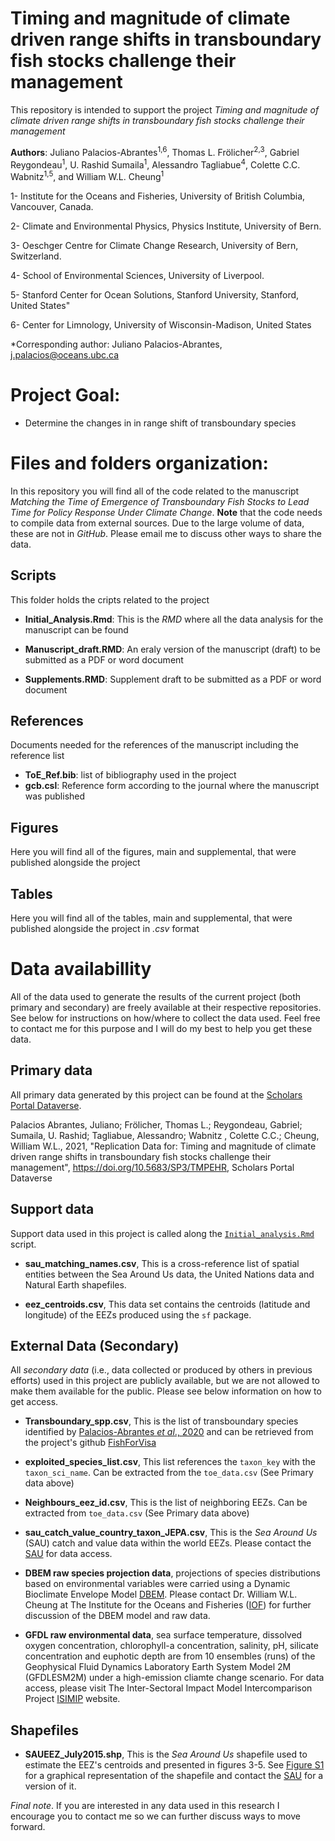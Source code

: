 # Timing and magnitude of climate driven range shifts in transboundary fish stocks challenge their management


This repository is intended to support the project *Timing and magnitude of climate driven range shifts in transboundary fish stocks challenge their management* 

**Authors**: Juliano Palacios-Abrantes<sup>1,6</sup>, Thomas L. Frölicher<sup>2,3</sup>, Gabriel Reygondeau<sup>1</sup>, U. Rashid
Sumaila<sup>1</sup>, Alessandro Tagliabue<sup>4</sup>, Colette C.C. Wabnitz<sup>1,5</sup>, and William W.L. Cheung<sup>1</sup>

1- Institute for the Oceans and Fisheries, University of British Columbia, Vancouver, Canada. 

2- Climate and Environmental Physics, Physics Institute, University of Bern.

3- Oeschger Centre for Climate Change Research, University of Bern, Switzerland.

4- School of Environmental Sciences, University of Liverpool.

5- Stanford Center for Ocean Solutions, Stanford University, Stanford, United States"

6- Center for Limnology, University of Wisconsin-Madison, United States



\*Corresponding author: Juliano Palacios-Abrantes, j.palacios@oceans.ubc.ca


# Project Goal:

- Determine the changes in in range shift of transboundary species 

# Files and folders organization:

In this repository you will find all of the code related to the manuscript *Matching the Time of Emergence of Transboundary Fish Stocks to Lead Time for Policy Response Under Climate Change*. **Note** that the code needs to compile data from external sources. Due to the large volume of data, these are not in *GitHub*. Please email me to discuss other ways to share the data.

## Scripts

This folder holds the cripts related to the project

- **Initial_Analysis.Rmd**: This is the *RMD* where all the data analysis for the manuscript can be found

- **Manuscript_draft.RMD**: An eraly version of the manuscript (draft) to be submitted as a PDF or word document

- **Supplements.RMD**: Supplement draft to be submitted as a PDF or word document

## References

Documents needed for the references of the manuscript including the reference list

- **ToE_Ref.bib**: list of bibliography used in the project
- **gcb.csl**: Reference form according to the journal where the manuscript was published

## Figures

Here you will find all of the figures, main and supplemental, that were published alongside the project

## Tables

Here you will find all of the tables, main and supplemental, that were published alongside the project in *.csv* format

# Data availabillity 

All of the data used to generate the results of the current project (both primary and secondary) are freely available at their respective repositories. See below for instructions on how/where to collect the data used. Feel free to contact me for this purpose and I will do my best to help you get these data. 

## Primary data

All primary data generated by this project can be found at the [Scholars Portal Dataverse](https://doi.org/10.5683/SP3/TMPEHR).

Palacios Abrantes, Juliano; Frölicher, Thomas L.; Reygondeau, Gabriel; Sumaila, U. Rashid; Tagliabue, Alessandro; Wabnitz , Colette C.C.; Cheung, William W.L., 2021, "Replication Data for: Timing and magnitude of climate driven range shifts in transboundary fish stocks challenge their management", https://doi.org/10.5683/SP3/TMPEHR, Scholars Portal Dataverse

## Support data

Support data used in this project is called along the [`Initial_analysis.Rmd`]() script.

- **sau_matching_names.csv**, This is a cross-reference list of spatial entities between the Sea Around Us data, the United Nations data and Natural Earth shapefiles. 

- **eez_centroids.csv**, This data set contains the centroids (latitude and longitude) of the EEZs produced using the `sf` package.

## External Data (Secondary)

All *secondary data* (i.e., data collected or produced by others in previous efforts) used in this project are publicly available, but we are not allowed to make them available for the public. Please see below information on how to get access.

- **Transboundary_spp.csv**, This is the list of transboundary species identified by [Palacios-Abrantes *et al*., 2020](https://www.nature.com/articles/s41598-020-74644-2) and can be retrieved from the project's github [FishForVisa](https://github.com/jepa/FishForVisa/tree/master/Data/Results) 

- **exploited_species_list.csv**, This list references the `taxon_key` with the `taxon_sci_name`. Can be extracted from the `toe_data.csv` (See Primary data above)

- **Neighbours_eez_id.csv**, This is the list of neighboring EEZs. Can be extracted from `toe_data.csv` (See Primary data above)

- **sau_catch_value_country_taxon_JEPA.csv**, This is the *Sea Around Us* (SAU) catch and value data within the world EEZs. Please contact the [SAU](http://seaaroundus.org) for data access.

- **DBEM raw species projection data**, projections of species distributions based on environmental variables were carried using a Dynamic Bioclimate Envelope Model [DBEM](https://www.sciencedirect.com/science/article/abs/pii/S0304380016000053). Please contact Dr. William W.L. Cheung at The Institute for the Oceans and Fisheries ([IOF](https://oceans.ubc.ca/william-cheung/)) for further discussion of the DBEM model and raw data. 

- **GFDL raw environmental data**, sea surface temperature, dissolved oxygen concentration, chlorophyll-a concentration, salinity, pH, silicate concentration and euphotic depth are from 10 ensembles (runs) of the Geophysical Fluid Dynamics Laboratory Earth System Model 2M (GFDLESM2M) under a high-emission cliamte change scenario. For data access, please visit The Inter-Sectoral Impact Model Intercomparison Project [ISIMIP](https://www.isimip.org/gettingstarted/input-data-bias-correction/details/51/) website.

## Shapefiles

- **SAUEEZ_July2015.shp**, This is the *Sea Around Us* shapefile used to estimate the EEZ's centroids and presented in figures 3-5. See [Figure S1](https://github.com/jepa/EmergingFish/blob/gcb_rev/Figures/FigS1.png) for a graphical representation of the shapefile and contact the [SAU](http://seaaroundus.org) for a version of it. 

*Final note*. If you are interested in any data used in this research I encourage you to contact me so we can further discuss ways to move forward. 


